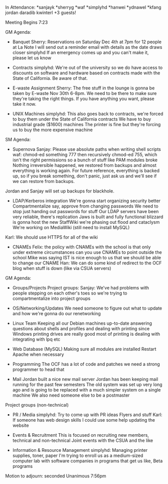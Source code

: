 In Attendance:
*sanjayk
*sherryg
*waf
*simplyhd
*hanwei
*ydnawel
*kfang
jordan
daradib
kwinterl
+3 guests!

Meeting Begins 7:23

GM Agenda:
- Banquet
Sherry: Reservations on Saturday Dec 4th at 7pm for 12 people at La Note
I will send out a reminder email with details as the date draws closer
simplyhd If an emergency comes up and you can't make it, please let us know

- Contracts
simplyhd: We're out of the university so we do have access to discounts on software and hardware
based on contracts made with the State of California. Be aware of that.

- E-waste Assignment
Sherry: The free stuff in the lounge is gonna be taken by E-waste Nov 30th 6-8pm.
We need to be there to make sure they're taking the right things. If you have anything you want, please take it now.

- UNIX Machines
simplyhd: This also goes back to contracts, we're forced to buy them under the State of California contracts
We have to buy industrial grade ($1600) machines
The printer is fine but they're forcing us to buy the more expensive machine

SM Agenda:
- Supernova
Sanjay: Please use absolute paths when writing shell scripts
waf: chmod-ed something 777 then recursively chmod-ed 755, which isn't the right permissions
so a bunch of stuff like PAM modules broke
Nothing irreversible happened, we restored from backups and almost everything is working again.
For future reference, everything is backed up, so if you break something, don't panic, just ask us
and we'll see if we can restore from backups.

Jordan and Sanjay will set up backups for blackhole.

- LDAP/Kerberos integration
We're gonna start organizing security better
Compartmentalize say, approve from changing passwords
We need to stop just handing out passwords for stuff
Our LDAP servers have been very reliable, there's replication
Jaws is built and fully functional
blizzard is gonna host the new StaffWiki
we're phasing out flood and cataclysm
We're working on MediaWiki (still need to install MySQL)

Karl: We should use HTTPS for all of the wiki

- CNAMEs
Felix: the policy with CNAMEs with the school is that only under extreme circumstances
can you use CNAMEs to point outside the school
Mike was saying IST is nice enough to us that we should be able to change our CNAME
Han: We can do some kind of redirect to the OCF blog when stuff is down (like via CSUA servers)

GM Agenda:
- Groups/Projects
Project groups:
Sanjay: We've had problems with people stepping on each other's toes
so we're trying to compartmentalize into project groups

- OS/Networking/Updates
We need someone to figure out what to update and how we're gonna
do our renetworking

- Linux Team
Keeping all our Debian machines up-to-date
answering questions about shells and profiles
and dealing with printing
since Windows printing drives are really good
most of printing is dealing with integrating with lpq etc

- Web Database (MySQL)
Making sure all modules are installed
Restart Apache when necessary

- Programming
The OCF has a lot of code and patches
we need a strong programmer to head that

- Mail
Jordan built a nice new mail server
Jordan has been keeping mail running for the past few semesters
The old system was set up very long ago and is going to be replaced
with a much simpler system on a single machine
We also need someone else to be a postmaster

Project groups (non-technical)
- PR / Media
simplyhd: Try to come up with PR ideas
Flyers and stuff
Karl: If someone has web design skills I could use some help
updating the website

- Events & Recruitment
This is focused on recruiting new members, technical and non-technical
Joint events with the CSUA and the like

- Information & Resource Management
simplyhd: Managing printer supplies, toner, paper
I'm trying to enroll us as a medium-sized computer lab with software companies
in programs that get us like, Beta programs

Motion to adjourn:
seconded
Unanimous
7:56pm
